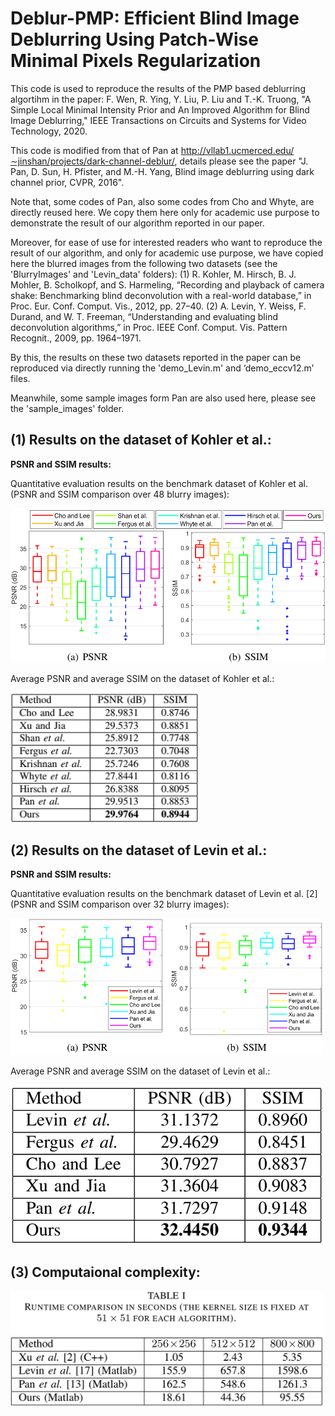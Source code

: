 # Deblur-PMP: Efficient Blind Image Deblurring Using Patch-Wise Minimal Pixels Regularization


This code is used to reproduce the results of the PMP based deblurring algortihm in the paper: 
F. Wen, R. Ying, Y. Liu, P. Liu and T.-K. Truong, "A Simple Local Minimal Intensity Prior and An Improved Algorithm for Blind Image Deblurring," IEEE Transactions on Circuits and Systems for Video Technology, 2020.

This code is modified from that of Pan at http://vllab1.ucmerced.edu/∼jinshan/projects/dark-channel-deblur/, 
details please see the paper "J. Pan, D. Sun, H. Pfister, and M.-H. Yang, Blind image deblurring using dark channel prior, CVPR, 2016". 

Note that, some codes of Pan, also some codes from Cho and Whyte, are directly reused here. We copy them here only for academic use purpose to demonstrate the result of our algorithm reported in our paper.

Moreover, for ease of use for interested readers who want to reproduce the result of our algorithm,
and only for academic use purpose,
we have copied here the blurred images from the following two datasets (see the 'BlurryImages' and 'Levin_data' folders):
(1) R. Kohler, M. Hirsch, B. J. Mohler, B. Scholkopf, and S. Harmeling, “Recording and playback of camera shake: Benchmarking blind deconvolution with a real-world database,” in Proc. Eur. Conf. Comput. Vis., 2012, pp. 27–40.
(2) A. Levin, Y. Weiss, F. Durand, and W. T. Freeman, “Understanding and evaluating blind deconvolution algorithms,” in Proc. IEEE Conf. Comput. Vis. Pattern Recognit., 2009, pp. 1964–1971.

By this, the results on these two datasets reported in the paper can be reproduced via directly running the 'demo_Levin.m' and ‘demo_eccv12.m’ files.


Meanwhile, some sample images form Pan are also used here, please see the 'sample_images' folder.

## (1) Results on the dataset of Kohler et al.:

**PSNR and SSIM results:**

Quantitative evaluation results on the benchmark dataset of Kohler et al. (PSNR and SSIM comparison over 48 blurry images):

<img src="https://github.com/FWen/deblur-pmp/blob/master/results_eccv12/Kohler_PSNR_SSIM.png" width="600" /> 

Average PSNR and average SSIM on the dataset of Kohler et al.:

<img src="https://github.com/FWen/deblur-pmp/blob/master/results_eccv12/Kohler_PSNR_SSIM_table.png" width="300" />


## (2) Results on the dataset of Levin et al.:

**PSNR and SSIM results:**

Quantitative evaluation results on the benchmark dataset of Levin et al. [2] (PSNR and SSIM comparison over 32 blurry images):

<img src="https://github.com/FWen/deblur-pmp/blob/master/results_Levin/Levin_PSNR_SSIM.png?raw=true" width="500" />

Average PSNR and average SSIM on the dataset of Levin et al.:

<img src="https://github.com/FWen/deblur-pmp/blob/master/results_Levin/Levin_PSNR_SSIM_table.png?raw=true" width="500" />

## (3) Computaional complexity:

<img src="https://github.com/FWen/deblur-pmp/blob/master/results_samples/comp/runtime.png" width="500" />
